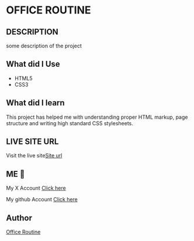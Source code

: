 # OFFICE ROUTINE

## DESCRIPTION

some description of the project

## What did I Use

- HTML5
- CSS3

## What did I learn

This project has helped me with understanding proper HTML markup, page structure and writing high standard CSS stylesheets.

## LIVE SITE URL

Visit the live site[Site url]()

## ME 👋

My X Account [Click here](https://x.com/Karam_sultann)

My github Account [Click here](https://github.com/iKARAMx)

## Author

[Office Routine](https://templates.microweber.com/office/)
